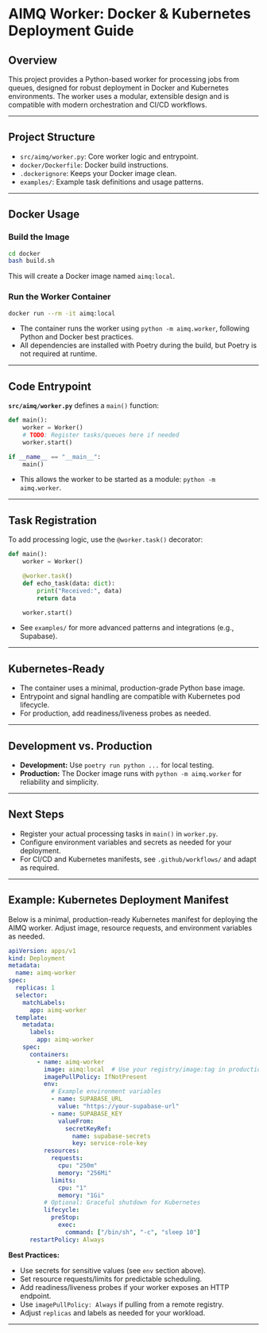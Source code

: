 # AIMQ Worker: Docker & Kubernetes Deployment Guide

## Overview

This project provides a Python-based worker for processing jobs from queues, designed for robust deployment in Docker and Kubernetes environments. The worker uses a modular, extensible design and is compatible with modern orchestration and CI/CD workflows.

---

## Project Structure

- `src/aimq/worker.py`: Core worker logic and entrypoint.
- `docker/Dockerfile`: Docker build instructions.
- `.dockerignore`: Keeps your Docker image clean.
- `examples/`: Example task definitions and usage patterns.

---

## Docker Usage

### Build the Image

```bash
cd docker
bash build.sh
```

This will create a Docker image named `aimq:local`.

### Run the Worker Container

```bash
docker run --rm -it aimq:local
```

- The container runs the worker using `python -m aimq.worker`, following Python and Docker best practices.
- All dependencies are installed with Poetry during the build, but Poetry is not required at runtime.

---

## Code Entrypoint

**`src/aimq/worker.py`** defines a `main()` function:
```python
def main():
    worker = Worker()
    # TODO: Register tasks/queues here if needed
    worker.start()

if __name__ == "__main__":
    main()
```
- This allows the worker to be started as a module: `python -m aimq.worker`.

---

## Task Registration

To add processing logic, use the `@worker.task()` decorator:

```python
def main():
    worker = Worker()

    @worker.task()
    def echo_task(data: dict):
        print("Received:", data)
        return data

    worker.start()
```
- See `examples/` for more advanced patterns and integrations (e.g., Supabase).

---

## Kubernetes-Ready

- The container uses a minimal, production-grade Python base image.
- Entrypoint and signal handling are compatible with Kubernetes pod lifecycle.
- For production, add readiness/liveness probes as needed.

---

## Development vs. Production

- **Development:** Use `poetry run python ...` for local testing.
- **Production:** The Docker image runs with `python -m aimq.worker` for reliability and simplicity.

---

## Next Steps

- Register your actual processing tasks in `main()` in `worker.py`.
- Configure environment variables and secrets as needed for your deployment.
- For CI/CD and Kubernetes manifests, see `.github/workflows/` and adapt as required.

---

## Example: Kubernetes Deployment Manifest

Below is a minimal, production-ready Kubernetes manifest for deploying the AIMQ worker. Adjust image, resource requests, and environment variables as needed.

```yaml
apiVersion: apps/v1
kind: Deployment
metadata:
  name: aimq-worker
spec:
  replicas: 1
  selector:
    matchLabels:
      app: aimq-worker
  template:
    metadata:
      labels:
        app: aimq-worker
    spec:
      containers:
        - name: aimq-worker
          image: aimq:local  # Use your registry/image:tag in production
          imagePullPolicy: IfNotPresent
          env:
            # Example environment variables
            - name: SUPABASE_URL
              value: "https://your-supabase-url"
            - name: SUPABASE_KEY
              valueFrom:
                secretKeyRef:
                  name: supabase-secrets
                  key: service-role-key
          resources:
            requests:
              cpu: "250m"
              memory: "256Mi"
            limits:
              cpu: "1"
              memory: "1Gi"
          # Optional: Graceful shutdown for Kubernetes
          lifecycle:
            preStop:
              exec:
                command: ["/bin/sh", "-c", "sleep 10"]
      restartPolicy: Always
```

**Best Practices:**
- Use secrets for sensitive values (see `env` section above).
- Set resource requests/limits for predictable scheduling.
- Add readiness/liveness probes if your worker exposes an HTTP endpoint.
- Use `imagePullPolicy: Always` if pulling from a remote registry.
- Adjust `replicas` and labels as needed for your workload.

---
